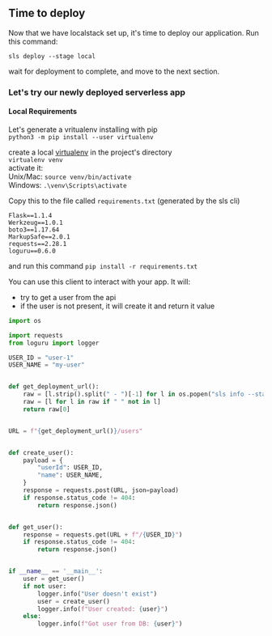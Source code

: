 
## Time to deploy
Now that we have localstack set up, it's time to deploy our application. Run this command:<br>
```
sls deploy --stage local
```

wait for deployment to complete, and move to the next section.

### Let's try our newly deployed serverless app
#### Local Requirements
Let's generate a vritualenv
installing with pip <br>
`python3 -m pip install --user virtualenv` <br>

create a local [virtualenv](https://packaging.python.org/en/latest/guides/installing-using-pip-and-virtual-environments/) in the project's directory <br>
`virtualenv venv`<br>
activate it:<br>
Unix/Mac: `source venv/bin/activate` <br>
Windows: `.\venv\Scripts\activate` <br>

Copy this to the file called `requirements.txt` (generated by the sls cli)

```
Flask==1.1.4
Werkzeug==1.0.1
boto3==1.17.64
MarkupSafe==2.0.1
requests==2.28.1
loguru==0.6.0
```
and run this command `pip install -r requirements.txt`


You can use this client to interact with your app.
It will:
- try to get a user from the api
- if the user is not present, it will create it and return it value

```py
import os

import requests
from loguru import logger

USER_ID = "user-1"
USER_NAME = "my-user"


def get_deployment_url():
    raw = [l.strip().split(" - ")[-1] for l in os.popen("sls info --stage local").readlines() if "http" in l]
    raw = [l for l in raw if " " not in l]
    return raw[0]


URL = f"{get_deployment_url()}/users"


def create_user():
    payload = {
        "userId": USER_ID,
        "name": USER_NAME,
    }
    response = requests.post(URL, json=payload)
    if response.status_code != 404:
        return response.json()


def get_user():
    response = requests.get(URL + f"/{USER_ID}")
    if response.status_code != 404:
        return response.json()


if __name__ == '__main__':
    user = get_user()
    if not user:
        logger.info("User doesn't exist")
        user = create_user()
        logger.info(f"User created: {user}")
    else:
        logger.info(f"Got user from DB: {user}")
```